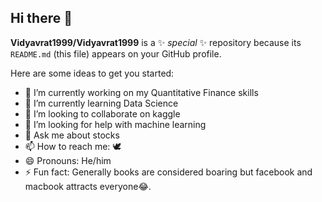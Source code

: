 ## Hi there 👋

**Vidyavrat1999/Vidyavrat1999** is a ✨ _special_ ✨ repository because its `README.md` (this file) appears on your GitHub profile.

Here are some ideas to get you started:

- 🔭 I’m currently working on my Quantitative Finance skills
- 🌱 I’m currently learning Data Science
- 👯 I’m looking to collaborate on kaggle
- 🤔 I’m looking for help with machine learning
- 💬 Ask me about stocks
- 📫 How to reach me: 🕊️
- 😄 Pronouns: He/him
- ⚡ Fun fact: Generally books are considered boaring but facebook and macbook attracts everyone😂.
